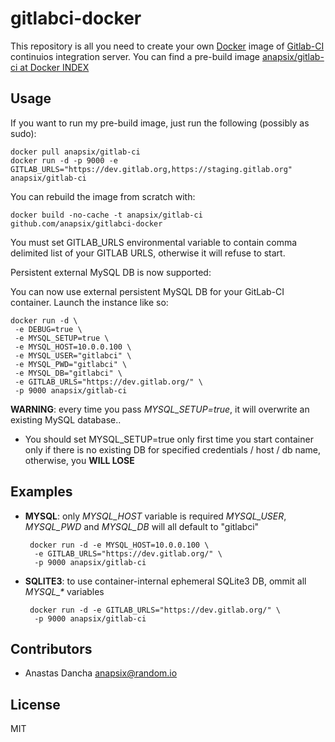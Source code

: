 gitlabci-docker
===============

This repository is all you need to create your own [Docker](http://docker.io) image of [Gitlab-CI](http://gitlab.org/gitlab-ci/) continuios integration server.
You can find a pre-build image [anapsix/gitlab-ci at Docker INDEX](https://index.docker.io/u/anapsix/gitlab-ci/)


Usage
------------

If you want to run my pre-build image, just run the following (possibly as sudo):

    docker pull anapsix/gitlab-ci
    docker run -d -p 9000 -e GITLAB_URLS="https://dev.gitlab.org,https://staging.gitlab.org" anapsix/gitlab-ci

You can rebuild the image from scratch with:

    docker build -no-cache -t anapsix/gitlab-ci github.com/anapsix/gitlabci-docker

You must set GITLAB_URLS environmental variable to contain comma delimited list of your GITLAB URLS, otherwise it will refuse to start.


Persistent external MySQL DB is now supported:

You can now use external persistent MySQL DB for your GitLab-CI container.
Launch the instance like so:

    docker run -d \
     -e DEBUG=true \
     -e MYSQL_SETUP=true \
     -e MYSQL_HOST=10.0.0.100 \
     -e MYSQL_USER="gitlabci" \
     -e MYSQL_PWD="gitlabci" \
     -e MYSQL_DB="gitlabci" \
     -e GITLAB_URLS="https://dev.gitlab.org/" \
     -p 9000 anapsix/gitlab-ci

 **WARNING**: every time you pass *MYSQL_SETUP=true*, it will overwrite an existing MySQL database..

 - You should set MYSQL_SETUP=true only first time you start container only if there is no existing DB for specified credentials / host / db name, otherwise, you **WILL LOSE**


Examples
------------

 - **MYSQL**: only *MYSQL_HOST* variable is required
       *MYSQL_USER*, *MYSQL_PWD* and *MYSQL_DB* will all default to "gitlabci"

        docker run -d -e MYSQL_HOST=10.0.0.100 \
         -e GITLAB_URLS="https://dev.gitlab.org/" \
         -p 9000 anapsix/gitlab-ci


 - **SQLITE3**: to use container-internal ephemeral SQLite3 DB, ommit all *MYSQL_\** variables

        docker run -d -e GITLAB_URLS="https://dev.gitlab.org/" \
         -p 9000 anapsix/gitlab-ci


Contributors
------------

* Anastas Dancha <anapsix@random.io>

License
-------

MIT
